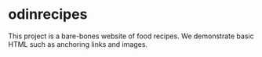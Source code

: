 # odinrecipes

This project is a bare-bones website of food recipes. 
We demonstrate basic HTML such as anchoring links and 
images.